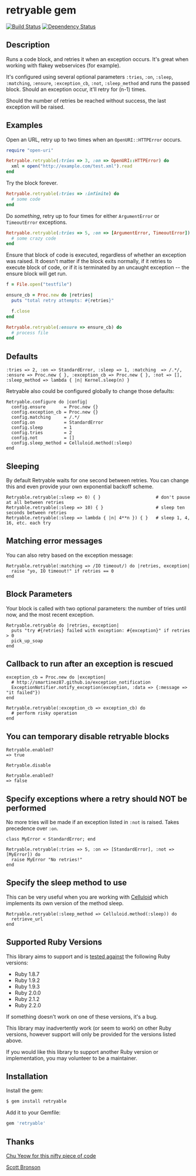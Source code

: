 retryable gem
=====

[![Build Status](https://travis-ci.org/nfedyashev/retryable.png?branch=master)](https://travis-ci.org/nfedyashev/retryable)
[![Dependency Status](https://www.versioneye.com/ruby/retryable/badge.svg)](https://www.versioneye.com/ruby/retryable)

Description
--------

Runs a code block, and retries it when an exception occurs. It's great when
working with flakey webservices (for example).

It's configured using several optional parameters `:tries`, `:on`, `:sleep`, `:matching`, `:ensure`, `:exception_cb`, `:not`, `:sleep_method` and
runs the passed block. Should an exception occur, it'll retry for (n-1) times.

Should the number of retries be reached without success, the last exception
will be raised.


Examples
--------

Open an URL, retry up to two times when an `OpenURI::HTTPError` occurs.

``` ruby
require "open-uri"

Retryable.retryable(:tries => 3, :on => OpenURI::HTTPError) do
  xml = open("http://example.com/test.xml").read
end
```

Try the block forever.
```ruby
Retryable.retryable(:tries => :infinite) do
  # some code
end
```

Do _something_, retry up to four times for either `ArgumentError` or
`TimeoutError` exceptions.

``` ruby
Retryable.retryable(:tries => 5, :on => [ArgumentError, TimeoutError]) do
  # some crazy code
end
```

Ensure that block of code is executed, regardless of whether an exception was raised. It doesn't matter if the block exits normally, if it retries to execute block of code, or if it is terminated by an uncaught exception -- the ensure block will get run.

``` ruby
f = File.open("testfile")

ensure_cb = Proc.new do |retries|
  puts "total retry attempts: #{retries}"

  f.close
end

Retryable.retryable(:ensure => ensure_cb) do
  # process file
end
```

## Defaults

    :tries => 2, :on => StandardError, :sleep => 1, :matching  => /.*/, :ensure => Proc.new { }, :exception_cb => Proc.new { }, :not => [], :sleep_method => lambda { |n| Kernel.sleep(n) }

Retryable also could be configured globally to change those defaults:

```
Retryable.configure do |config|
  config.ensure       = Proc.new {}
  config.exception_cb = Proc.new {}
  config.matching     = /.*/
  config.on           = StandardError
  config.sleep        = 1
  config.tries        = 2
  config.not          = []
  config.sleep_method = Celluloid.method(:sleep)
end
```


Sleeping
--------
By default Retryable waits for one second between retries. You can change this and even provide your own exponential backoff scheme.

```
Retryable.retryable(:sleep => 0) { }                     # don't pause at all between retries
Retryable.retryable(:sleep => 10) { }                    # sleep ten seconds between retries
Retryable.retryable(:sleep => lambda { |n| 4**n }) { }   # sleep 1, 4, 16, etc. each try
```

Matching error messages
--------
You can also retry based on the exception message:

```
Retryable.retryable(:matching => /IO timeout/) do |retries, exception|
  raise "yo, IO timeout!" if retries == 0
end
```

Block Parameters
--------
Your block is called with two optional parameters: the number of tries until now, and the most recent exception.

```
Retryable.retryable do |retries, exception|
  puts "try #{retries} failed with exception: #{exception}" if retries > 0
  pick_up_soap
end
```

Callback to run after an exception is rescued
--------

```
exception_cb = Proc.new do |exception|
  # http://smartinez87.github.io/exception_notification
  ExceptionNotifier.notify_exception(exception, :data => {:message => "it failed"})
end

Retryable.retryable(:exception_cb => exception_cb) do
  # perform risky operation
end
```

You can temporary disable retryable blocks
--------

```
Retryable.enabled?
=> true

Retryable.disable

Retryable.enabled?
=> false
```

Specify exceptions where a retry should NOT be performed
--------
No more tries will be made if an exception listed in `:not` is raised.
Takes precedence over `:on`.

```
class MyError < StandardError; end

Retryable.retryable(:tries => 5, :on => [StandardError], :not => [MyError]) do
  raise MyError "No retries!"
end

```

Specify the sleep method to use
--------
This can be very useful when you are working with [Celluloid](https://github.com/celluloid/celluloid)
which implements its own version of the method sleep.

```
Retryable.retryable(:sleep_method => Celluloid.method(:sleep)) do
  retrieve_url
end
```

Supported Ruby Versions
-------

This library aims to support and is [tested against][travis] the following Ruby
versions:

* Ruby 1.8.7
* Ruby 1.9.2
* Ruby 1.9.3
* Ruby 2.0.0
* Ruby 2.1.2
* Ruby 2.2.0

If something doesn't work on one of these versions, it's a bug.

This library may inadvertently work (or seem to work) on other Ruby versions,
however support will only be provided for the versions listed above.

If you would like this library to support another Ruby version or
implementation, you may volunteer to be a maintainer.


Installation
-------

Install the gem:

``` bash
$ gem install retryable
```

Add it to your Gemfile:

``` ruby
gem 'retryable'
```

## Thanks

[Chu Yeow for this nifty piece of code](http://blog.codefront.net/2008/01/14/retrying-code-blocks-in-ruby-on-exceptions-whatever/)

[Scott Bronson](https://github.com/bronson/retryable)

[travis]: http://travis-ci.org/nfedyashev/retryable
